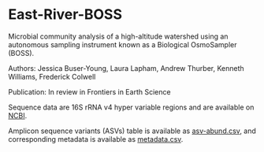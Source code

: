 # East-River-BOSS

Microbial community analysis of a high-altitude watershed using an autonomous sampling instrument known as a Biological OsmoSampler (BOSS).

Authors: Jessica Buser-Young, Laura Lapham, Andrew Thurber, Kenneth Williams, Frederick Colwell 

Publication: In review in Frontiers in Earth Science

Sequence data are 16S rRNA v4 hyper variable regions and are available on [NCBI](https://www.ncbi.nlm.nih.gov/bioproject/PRJNA701286).

Amplicon sequence variants (ASVs) table is available as [asv-abund.csv](https://github.com/Buserj/East-River-BOSS/blob/main/asv-abund.csv), and corresponding metadata is available as [metadata.csv](https://github.com/Buserj/East-River-BOSS/blob/main/metadata.csv).
